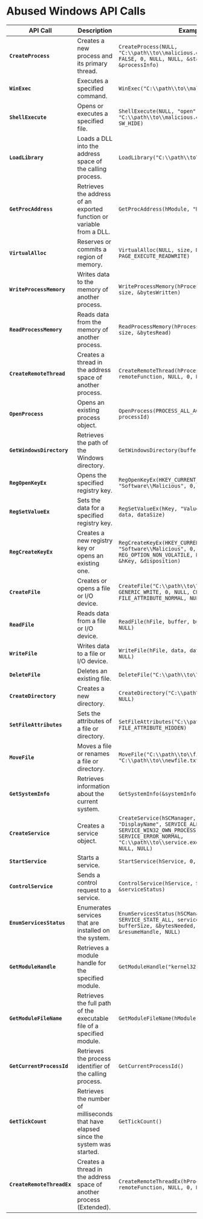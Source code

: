 # Abused Windows API Calls

| **API Call**                     | **Description**                                              | **Example**                                                      |
|----------------------------------|--------------------------------------------------------------|------------------------------------------------------------------|
| **`CreateProcess`**             | Creates a new process and its primary thread.              | `CreateProcess(NULL, "C:\\path\\to\\malicious.exe", NULL, NULL, FALSE, 0, NULL, NULL, &startupInfo, &processInfo)` |
| **`WinExec`**                    | Executes a specified command.                              | `WinExec("C:\\path\\to\\malicious.exe", SW_HIDE)`                |
| **`ShellExecute`**             | Opens or executes a specified file.                        | `ShellExecute(NULL, "open", "C:\\path\\to\\malicious.exe", NULL, NULL, SW_HIDE)` |
| **`LoadLibrary`**               | Loads a DLL into the address space of the calling process. | `LoadLibrary("C:\\path\\to\\malicious.dll")`                     |
| **`GetProcAddress`**           | Retrieves the address of an exported function or variable from a DLL. | `GetProcAddress(hModule, "MaliciousFunction")`                  |
| **`VirtualAlloc`**             | Reserves or commits a region of memory.                     | `VirtualAlloc(NULL, size, MEM_COMMIT, PAGE_EXECUTE_READWRITE)` |
| **`WriteProcessMemory`**       | Writes data to the memory of another process.               | `WriteProcessMemory(hProcess, address, data, size, &bytesWritten)` |
| **`ReadProcessMemory`**        | Reads data from the memory of another process.              | `ReadProcessMemory(hProcess, address, buffer, size, &bytesRead)` |
| **`CreateRemoteThread`**       | Creates a thread in the address space of another process.   | `CreateRemoteThread(hProcess, NULL, 0, remoteFunction, NULL, 0, NULL)` |
| **`OpenProcess`**              | Opens an existing process object.                           | `OpenProcess(PROCESS_ALL_ACCESS, FALSE, processId)`             |
| **`GetWindowsDirectory`**      | Retrieves the path of the Windows directory.                | `GetWindowsDirectory(buffer, MAX_PATH)`                          |
| **`RegOpenKeyEx`**             | Opens the specified registry key.                           | `RegOpenKeyEx(HKEY_CURRENT_USER, "Software\\Malicious", 0, KEY_READ, &hKey)` |
| **`RegSetValueEx`**           | Sets the data for a specified registry key.                  | `RegSetValueEx(hKey, "ValueName", 0, REG_SZ, data, dataSize)`   |
| **`RegCreateKeyEx`**           | Creates a new registry key or opens an existing one.        | `RegCreateKeyEx(HKEY_CURRENT_USER, "Software\\Malicious", 0, NULL, REG_OPTION_NON_VOLATILE, KEY_SET_VALUE, NULL, &hKey, &disposition)` |
| **`CreateFile`**               | Creates or opens a file or I/O device.                       | `CreateFile("C:\\path\\to\\file.txt", GENERIC_WRITE, 0, NULL, CREATE_ALWAYS, FILE_ATTRIBUTE_NORMAL, NULL)` |
| **`ReadFile`**                 | Reads data from a file or I/O device.                        | `ReadFile(hFile, buffer, bufferSize, &bytesRead, NULL)`         |
| **`WriteFile`**                | Writes data to a file or I/O device.                         | `WriteFile(hFile, data, dataSize, &bytesWritten, NULL)`         |
| **`DeleteFile`**               | Deletes an existing file.                                    | `DeleteFile("C:\\path\\to\\malicious.exe")`                      |
| **`CreateDirectory`**         | Creates a new directory.                                    | `CreateDirectory("C:\\path\\to\\new\\directory", NULL)`        |
| **`SetFileAttributes`**       | Sets the attributes of a file or directory.                  | `SetFileAttributes("C:\\path\\to\\file.txt", FILE_ATTRIBUTE_HIDDEN)` |
| **`MoveFile`**                 | Moves a file or renames a file or directory.                | `MoveFile("C:\\path\\to\\file.txt", "C:\\path\\to\\newfile.txt")` |
| **`GetSystemInfo`**           | Retrieves information about the current system.             | `GetSystemInfo(&systemInfo)`                                    |
| **`CreateService`**           | Creates a service object.                                   | `CreateService(hSCManager, "ServiceName", "DisplayName", SERVICE_ALL_ACCESS, SERVICE_WIN32_OWN_PROCESS, SERVICE_AUTO_START, SERVICE_ERROR_NORMAL, "C:\\path\\to\\service.exe", NULL, NULL, NULL, NULL, NULL)` |
| **`StartService`**            | Starts a service.                                          | `StartService(hService, 0, NULL)`                               |
| **`ControlService`**         | Sends a control request to a service.                        | `ControlService(hService, SERVICE_CONTROL_STOP, &serviceStatus)` |
| **`EnumServicesStatus`**     | Enumerates services that are installed on the system.       | `EnumServicesStatus(hSCManager, SERVICE_WIN32, SERVICE_STATE_ALL, serviceStatus, buffer, bufferSize, &bytesNeeded, &servicesReturned, &resumeHandle, NULL)` |
| **`GetModuleHandle`**       | Retrieves a module handle for the specified module.         | `GetModuleHandle("kernel32.dll")`                               |
| **`GetModuleFileName`**     | Retrieves the full path of the executable file of a specified module. | `GetModuleFileName(hModule, buffer, bufferSize)`                |
| **`GetCurrentProcessId`**   | Retrieves the process identifier of the calling process.    | `GetCurrentProcessId()`                                         |
| **`GetTickCount`**          | Retrieves the number of milliseconds that have elapsed since the system was started. | `GetTickCount()`                                                |
| **`CreateRemoteThreadEx`**  | Creates a thread in the address space of another process (Extended). | `CreateRemoteThreadEx(hProcess, NULL, 0, remoteFunction, NULL, 0, NULL, NULL)` |

